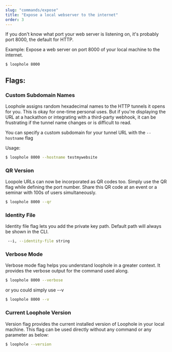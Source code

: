 ```yaml
---
slug: "commands/expose"
title: "Expose a local webserver to the internet"
order: 3
---
```


If you don't know what port your web server is listening on, it's probably port 8000, the default for HTTP.

Example: Expose a web server on port 8000 of your local machine to the internet.

```bash
$ loophole 8000
```

## Flags:

### Custom Subdomain Names

Loophole assigns random hexadecimal names to the HTTP tunnels it opens for you. This is okay for one-time personal uses. But if you're displaying the URL at a hackathon or integrating with a third-party webhook, it can be frustrating if the tunnel name changes or is difficult to read.

You can specify a custom subdomain for your tunnel URL with the `--hostname` flag

Usage:

```bash
$ loophole 8000 --hostname testmywebsite
```


### QR Version

Loopole URLs can now be incorporated as QR codes too. Simply use the QR flag while defining the port number. Share this QR code at an event or a seminar with 100s of users simultaneously.

```bash
$ loophole 8000 --qr
```

### Identity File

Identity file flag lets you add the private key path. Default path will always be shown in the CLI.

```bash
 --i, --identity-file string
```

### Verbose Mode

Verbose mode flag helps you understand loophole in a greater context. It provides the verbose output for the command used along.

```bash
$ loophole 8000 --verbose
```
or you could simply use --v 

```bash
$ loophole 8000 --v
```

### Current Loophole Version

Version flag provides the current installed version of Loophole in your local machine. This flag can be used directly without any command or any parameter as below:

```bash
$ loophole --version
```
